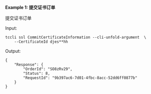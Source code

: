 **Example 1: 提交证书订单**

提交证书订单

Input: 

```
tccli ssl CommitCertificateInformation --cli-unfold-argument  \
    --CertificateId djes**hh
```

Output: 
```
{
    "Response": {
        "OrderId": "SO8zRv29",
        "Status": 8,
        "RequestId": "9b397ac6-7d01-4fbc-8acc-52dd6ff0877b"
    }
}
```

